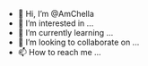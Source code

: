 - 👋 Hi, I’m @AmChella
- 👀 I’m interested in ...
- 🌱 I’m currently learning ...
- 💞️ I’m looking to collaborate on ...
- 📫 How to reach me ...

<!---
AmChella/AmChella is a ✨ special ✨ repository because its `README.md` (this file) appears on your GitHub profile.
You can click the Preview link to take a look at your changes.
--->
